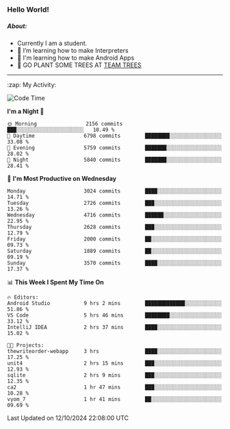 ### Hello World!

##### About:
- Currently I am a student.
- 🌱 I’m learning how to make Interpreters
- 🌱 I'm learning how to make Android Apps
- 🌱 GO PLANT SOME TREES AT [TEAM TREES](https://teamtrees.org/)

---
  <summary>:zap: My Activity:</summary>
  
<!--START_SECTION:waka-->
![Code Time](http://img.shields.io/badge/Code%20Time-1%2C508%20hrs%206%20mins-blue)

**I'm a Night 🦉** 

```text
🌞 Morning                2156 commits        ███░░░░░░░░░░░░░░░░░░░░░░   10.49 % 
🌆 Daytime                6798 commits        ████████░░░░░░░░░░░░░░░░░   33.08 % 
🌃 Evening                5759 commits        ███████░░░░░░░░░░░░░░░░░░   28.02 % 
🌙 Night                  5840 commits        ███████░░░░░░░░░░░░░░░░░░   28.41 % 
```
📅 **I'm Most Productive on Wednesday** 

```text
Monday                   3024 commits        ████░░░░░░░░░░░░░░░░░░░░░   14.71 % 
Tuesday                  2726 commits        ███░░░░░░░░░░░░░░░░░░░░░░   13.26 % 
Wednesday                4716 commits        ██████░░░░░░░░░░░░░░░░░░░   22.95 % 
Thursday                 2628 commits        ███░░░░░░░░░░░░░░░░░░░░░░   12.79 % 
Friday                   2000 commits        ██░░░░░░░░░░░░░░░░░░░░░░░   09.73 % 
Saturday                 1889 commits        ██░░░░░░░░░░░░░░░░░░░░░░░   09.19 % 
Sunday                   3570 commits        ████░░░░░░░░░░░░░░░░░░░░░   17.37 % 
```


📊 **This Week I Spent My Time On** 

```text
🔥 Editors: 
Android Studio           9 hrs 2 mins        █████████████░░░░░░░░░░░░   51.86 % 
VS Code                  5 hrs 46 mins       ████████░░░░░░░░░░░░░░░░░   33.12 % 
IntelliJ IDEA            2 hrs 37 mins       ████░░░░░░░░░░░░░░░░░░░░░   15.02 % 

🐱‍💻 Projects: 
thewriteorder-webapp     3 hrs               ████░░░░░░░░░░░░░░░░░░░░░   17.25 % 
unit4                    2 hrs 15 mins       ███░░░░░░░░░░░░░░░░░░░░░░   12.93 % 
sqlite                   2 hrs 9 mins        ███░░░░░░░░░░░░░░░░░░░░░░   12.35 % 
ca2                      1 hr 47 mins        ███░░░░░░░░░░░░░░░░░░░░░░   10.28 % 
vyom_7                   1 hr 41 mins        ██░░░░░░░░░░░░░░░░░░░░░░░   09.69 % 
```


 Last Updated on 12/10/2024 22:08:00 UTC
<!--END_SECTION:waka-->
